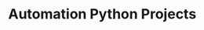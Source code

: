 # Automation Python Projects

<!-- Easy-to-learn Python programming allows firms to automate processes and save time. This is one of the best examples of humans and computers working together in a profitable way. Our monotonous processes can be efficiently and effectively automated by using a computer language like Python.

This repository contains a list of projects I will be covering in Python from Basics to Advance. 

### Beginner

Week 1- Excel Automation<br/>
Week 2- Binary Search Algorithm<br/>
Week 3- Find out, Fibonacci!<br/>
Week 4- What's the word?<br/>
Week 5- Guessing Game 

### Intermediate

Week 6- Random Password Generator<br/>
Week 7- CLI Application<br/>
Week 8- Quiz Application

### Advance

(This includes Machine Learning Automation and title yet to be decided...)

*Note: Many more projects related to python automation will be added along with time and relevant skills.*

Happy Learning :) -->
